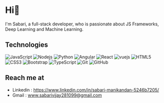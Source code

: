 # Hi👋
I'm Sabari, a full-stack developer, who is passionate about JS Frameworks, Deep Learning and Machine Learning.

## Technologies

![JavaScript](https://img.shields.io/badge/-JavaScript-343b36?style=flat-square&logo=javascript)
![Nodejs](https://img.shields.io/badge/-Nodejs-343b36?style=flat-square&logo=Node.js)
![Python](https://img.shields.io/badge/-Python-343b36?style=flat-square&logo=Python)
![Angular](https://img.shields.io/badge/-Angular-343b36?style=flat-square&logo=Angular)
![React](https://img.shields.io/badge/-React-343b36?style=flat-square&logo=react)
![vuejs](https://img.shields.io/badge/-c%23-343b36?style=flat-square&logo=csharp)
![HTML5](https://img.shields.io/badge/-HTML5-343b36?style=flat-square&logo=html5&logoColor=white)
![CSS3](https://img.shields.io/badge/-CSS3-343b36?style=flat-square&logo=css3)
![Bootstrap](https://img.shields.io/badge/-Bootstrap-343b36?style=flat-square&logo=bootstrap)
![TypeScript](https://img.shields.io/badge/-TypeScript-343b36?style=flat-square&logo=typescript)
![Git](https://img.shields.io/badge/-Git-343b36?style=flat-square&logo=git)
![GitHub](https://img.shields.io/badge/-GitHub-343b36?style=flat-square&logo=github)


## Reach me at 
- Linkedin : https://www.linkedin.com/in/sabari-manikandan-5246b7205/
- Gmail : www.sabarivijay281099@gmail.com


